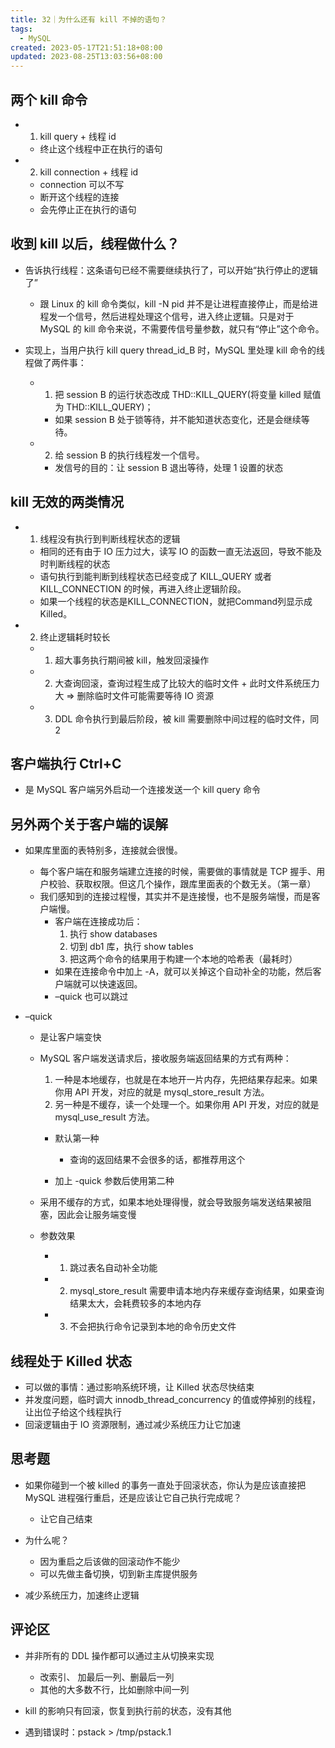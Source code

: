 ```yaml
---
title: 32｜为什么还有 kill 不掉的语句？
tags:
  - MySQL
created: 2023-05-17T21:51:18+08:00
updated: 2023-08-25T13:03:56+08:00
---
```


## 两个 kill 命令

- 1. kill query + 线程 id
  - 终止这个线程中正在执行的语句

- 2. kill connection + 线程 id
  - connection 可以不写
  - 断开这个线程的连接
  - 会先停止正在执行的语句

## 收到 kill 以后，线程做什么？

- 告诉执行线程：这条语句已经不需要继续执行了，可以开始“执行停止的逻辑了”
  - 跟 Linux 的 kill 命令类似，kill -N pid 并不是让进程直接停止，而是给进程发一个信号，然后进程处理这个信号，进入终止逻辑。只是对于 MySQL 的 kill 命令来说，不需要传信号量参数，就只有“停止”这个命令。

- 实现上，当用户执行 kill query thread_id_B 时，MySQL 里处理 kill 命令的线程做了两件事：
  - 1. 把 session B 的运行状态改成 THD::KILL_QUERY(将变量 killed 赋值为 THD::KILL_QUERY)；
    - 如果 session B 处于锁等待，并不能知道状态变化，还是会继续等待。

  - 2. 给 session B 的执行线程发一个信号。
    - 发信号的目的：让 session B 退出等待，处理 1 设置的状态

## kill 无效的两类情况

  - 1. 线程没有执行到判断线程状态的逻辑

    - 相同的还有由于 IO 压力过大，读写 IO 的函数一直无法返回，导致不能及时判断线程的状态
    - 语句执行到能判断到线程状态已经变成了 KILL_QUERY 或者 KILL_CONNECTION 的时候，再进入终止逻辑阶段。
    - 如果一个线程的状态是KILL_CONNECTION，就把Command列显示成Killed。

  - 2. 终止逻辑耗时较长

    - 1. 超大事务执行期间被 kill，触发回滚操作
    - 2. 大查询回滚，查询过程生成了比较大的临时文件 + 此时文件系统压力大 => 删除临时文件可能需要等待 IO 资源
    - 3. DDL 命令执行到最后阶段，被 kill 需要删除中间过程的临时文件，同 2

## 客户端执行 Ctrl+C

- 是 MySQL 客户端另外启动一个连接发送一个 kill query 命令

## 另外两个关于客户端的误解

- 如果库里面的表特别多，连接就会很慢。
  - 每个客户端在和服务端建立连接的时候，需要做的事情就是 TCP 握手、用户校验、获取权限。但这几个操作，跟库里面表的个数无关。（第一章）
  - 我们感知到的连接过程慢，其实并不是连接慢，也不是服务端慢，而是客户端慢。
    - 客户端在连接成功后：
        1. 执行 show databases
        2. 切到 db1 库，执行 show tables
        3. 把这两个命令的结果用于构建一个本地的哈希表（最耗时）
    - 如果在连接命令中加上 -A，就可以关掉这个自动补全的功能，然后客户端就可以快速返回。
    - –quick 也可以跳过

- –quick
  - 是让客户端变快
  - MySQL 客户端发送请求后，接收服务端返回结果的方式有两种：
      1. 一种是本地缓存，也就是在本地开一片内存，先把结果存起来。如果你用 API 开发，对应的就是 mysql_store_result 方法。
      2. 另一种是不缓存，读一个处理一个。如果你用 API 开发，对应的就是 mysql_use_result 方法。

    - 默认第一种
      - 查询的返回结果不会很多的话，都推荐用这个

    - 加上 -quick 参数后使用第二种

  - 采用不缓存的方式，如果本地处理得慢，就会导致服务端发送结果被阻塞，因此会让服务端变慢
  - 参数效果
    - 1. 跳过表名自动补全功能
    - 2. mysql_store_result 需要申请本地内存来缓存查询结果，如果查询结果太大，会耗费较多的本地内存
    - 3. 不会把执行命令记录到本地的命令历史文件

## 线程处于 Killed 状态

- 可以做的事情：通过影响系统环境，让 Killed 状态尽快结束
- 并发度问题，临时调大 innodb_thread_concurrency 的值或停掉别的线程，让出位子给这个线程执行
- 回滚逻辑由于 IO 资源限制，通过减少系统压力让它加速

## 思考题

- 如果你碰到一个被 killed 的事务一直处于回滚状态，你认为是应该直接把 MySQL 进程强行重启，还是应该让它自己执行完成呢？
  - 让它自己结束

- 为什么呢？
  - 因为重启之后该做的回滚动作不能少
  - 可以先做主备切换，切到新主库提供服务

- 减少系统压力，加速终止逻辑

## 评论区

- 并非所有的 DDL 操作都可以通过主从切换来实现
  - 改索引、 加最后一列、删最后一列
  - 其他的大多数不行，比如删除中间一列

- kill 的影响只有回滚，恢复到执行前的状态，没有其他
- 遇到错误时：pstack <pid of mysqld> > /tmp/pstack.1
